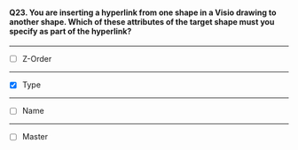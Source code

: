 #### Q23. You are inserting a hyperlink from one shape in a Visio drawing to another shape. Which of these attributes of the target shape must you specify as part of the hyperlink?

---

- [ ] Z-Order

---

- [x] Type

---

- [ ] Name

---

- [ ] Master
